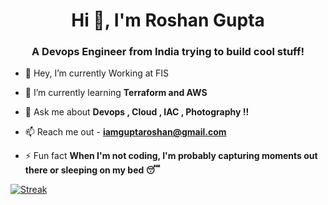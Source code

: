 <h1 align="center">Hi 👋, I'm Roshan Gupta</h1>
<h3 align="center">A Devops Engineer from India trying to build cool stuff!</h3>


- 👋 Hey, I’m currently Working at FIS 

- 🌱 I’m currently learning **Terraform and AWS**

- 💬 Ask me about **Devops , Cloud , IAC , Photography !!**

- 📫 Reach me out - **iamguptaroshan@gmail.com**

- ⚡ Fun fact **When I'm not coding, I'm probably capturing moments out there or sleeping on my bed 😴**

<a href="https://git.io/streak-stats"><img src="https://github-readme-streak-stats.herokuapp.com?user=rookie2410&border_radius=5.1&background=45%2CEBEBEB%2CEBEBEB" alt="Streak" /></a>

